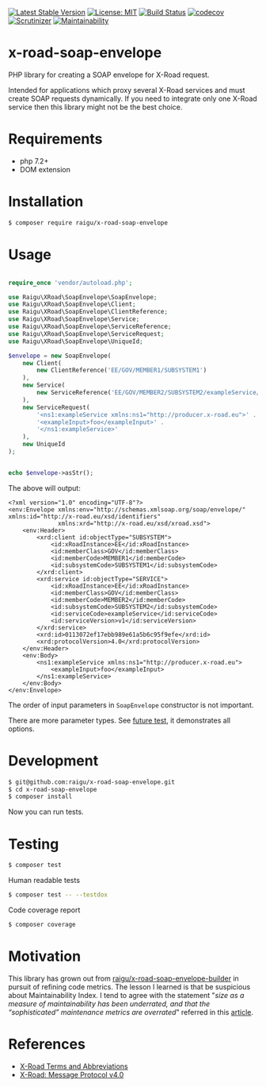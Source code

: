 [![Latest Stable Version](https://poser.pugx.org/raigu/x-road-soap-envelope/v/stable)](https://packagist.org/packages/raigu/x-road-soap-envelope)
[![License: MIT](https://img.shields.io/badge/License-MIT-blue.svg)](LICENSE)
[![Build Status](https://travis-ci.com/raigu/x-road-soap-envelope.svg?branch=master)](https://travis-ci.com/raigu/x-road-soap-envelope)
[![codecov](https://codecov.io/gh/raigu/x-road-soap-envelope/branch/master/graph/badge.svg)](https://codecov.io/gh/raigu/x-road-soap-envelope)
[![Scrutinizer](https://scrutinizer-ci.com/g/raigu/x-road-soap-envelope/badges/quality-score.png?b=master)](https://scrutinizer-ci.com/g/raigu/x-road-soap-envelope/)
[![Maintainability](https://api.codeclimate.com/v1/badges/f7e770c2aaec2059698f/maintainability)](https://codeclimate.com/github/raigu/x-road-soap-envelope/maintainability)

# x-road-soap-envelope

PHP library for creating a SOAP envelope for X-Road request.

Intended for applications which proxy several X-Road services and must create SOAP requests dynamically. 
If you need to integrate only one X-Road service then this library might not be the best choice.

# Requirements

* php 7.2+
* DOM extension

# Installation

```bash
$ composer require raigu/x-road-soap-envelope
``` 

# Usage

```php

require_once 'vendor/autoload.php';

use Raigu\XRoad\SoapEnvelope\SoapEnvelope;
use Raigu\XRoad\SoapEnvelope\Client;
use Raigu\XRoad\SoapEnvelope\ClientReference;
use Raigu\XRoad\SoapEnvelope\Service;
use Raigu\XRoad\SoapEnvelope\ServiceReference;
use Raigu\XRoad\SoapEnvelope\ServiceRequest;
use Raigu\XRoad\SoapEnvelope\UniqueId;

$envelope = new SoapEnvelope(
    new Client(
        new ClientReference('EE/GOV/MEMBER1/SUBSYSTEM1')
    ),
    new Service(
        new ServiceReference('EE/GOV/MEMBER2/SUBSYSTEM2/exampleService/v1')
    ),
    new ServiceRequest(
        '<ns1:exampleService xmlns:ns1="http://producer.x-road.eu">' .
        '<exampleInput>foo</exampleInput>' .
        '</ns1:exampleService>'
    ),
    new UniqueId
);


echo $envelope->asStr();
```

The above will output:

```text
<?xml version="1.0" encoding="UTF-8"?>
<env:Envelope xmlns:env="http://schemas.xmlsoap.org/soap/envelope/" xmlns:id="http://x-road.eu/xsd/identifiers"
              xmlns:xrd="http://x-road.eu/xsd/xroad.xsd">
    <env:Header>
        <xrd:client id:objectType="SUBSYSTEM">
            <id:xRoadInstance>EE</id:xRoadInstance>
            <id:memberClass>GOV</id:memberClass>
            <id:memberCode>MEMBER1</id:memberCode>
            <id:subsystemCode>SUBSYSTEM1</id:subsystemCode>
        </xrd:client>
        <xrd:service id:objectType="SERVICE">
            <id:xRoadInstance>EE</id:xRoadInstance>
            <id:memberClass>GOV</id:memberClass>
            <id:memberCode>MEMBER2</id:memberCode>
            <id:subsystemCode>SUBSYSTEM2</id:subsystemCode>
            <id:serviceCode>exampleService</id:serviceCode>
            <id:serviceVersion>v1</id:serviceVersion>
        </xrd:service>
        <xrd:id>0113072ef17ebb989e61a5b6c95f9efe</xrd:id>
        <xrd:protocolVersion>4.0</xrd:protocolVersion>
    </env:Header>
    <env:Body>
        <ns1:exampleService xmlns:ns1="http://producer.x-road.eu">
            <exampleInput>foo</exampleInput>
        </ns1:exampleService>
    </env:Body>
</env:Envelope>
```

The order of input parameters in `SoapEnvelope` constructor is not important.

There are more parameter types. See [future test](tests/Feature/XRoadRequestMessageCreationTest.php), it demonstrates all options. 

# Development

```bash
$ git@github.com:raigu/x-road-soap-envelope.git
$ cd x-road-soap-envelope
$ composer install
```

Now you can run tests.

# Testing

```bash
$ composer test
```

Human readable tests
```bash
$ composer test -- --testdox
```

Code coverage report

```bash
$ composer coverage
```

# Motivation

This library has grown out from [raigu/x-road-soap-envelope-builder](https://github.com/raigu/x-road-soap-envelope-builder)
in pursuit of refining code metrics. The lesson I learned is that be suspicious about Maintainability Index.
I tend to agree with the statement "_size as a measure of maintainability has been underrated, and that the “sophisticated”
maintenance metrics are overrated_" referred in this [article](https://avandeursen.com/2014/08/29/think-twice-before-using-the-maintainability-index/).
 

# References

* [X-Road Terms and Abbreviations](https://www.x-tee.ee/docs/live/xroad/terms_x-road_docs.html)
* [X-Road: Message Protocol v4.0](https://www.x-tee.ee/docs/live/xroad/pr-mess_x-road_message_protocol.html#e1-request)